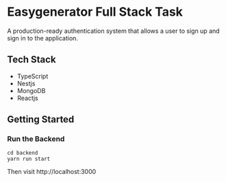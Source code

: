 # Easygenerator Full Stack Task
A production-ready authentication system that allows a user to sign up and sign in to the application.

## Tech Stack
- TypeScript
- Nestjs
- MongoDB
- Reactjs

## Getting Started

### Run the Backend
```shell
cd backend
yarn run start
```
Then visit http://localhost:3000